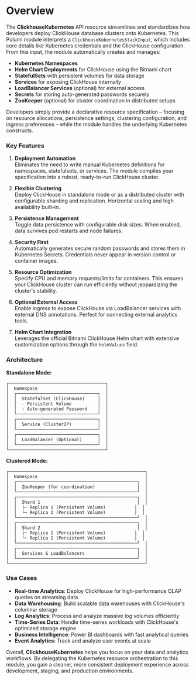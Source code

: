 # Overview

The **ClickhouseKubernetes** API resource streamlines and standardizes how developers deploy ClickHouse database clusters onto Kubernetes. This Pulumi module interprets a `ClickhouseKubernetesStackInput`, which includes core details like Kubernetes credentials and the ClickHouse configuration. From this input, the module automatically creates and manages:

- **Kubernetes Namespaces**
- **Helm Chart Deployments** for ClickHouse using the Bitnami chart
- **StatefulSets** with persistent volumes for data storage
- **Services** for exposing ClickHouse internally
- **LoadBalancer Services** (optional) for external access
- **Secrets** for storing auto-generated passwords securely
- **ZooKeeper** (optional) for cluster coordination in distributed setups

Developers simply provide a declarative resource specification – focusing on resource allocations, persistence settings, clustering configuration, and ingress preferences – while the module handles the underlying Kubernetes constructs.

### Key Features

1. **Deployment Automation**  
   Eliminates the need to write manual Kubernetes definitions for namespaces, statefulsets, or services. The module compiles your specification into a robust, ready-to-run ClickHouse cluster.

2. **Flexible Clustering**  
   Deploy ClickHouse in standalone mode or as a distributed cluster with configurable sharding and replication. Horizontal scaling and high availability built-in.

3. **Persistence Management**  
   Toggle data persistence with configurable disk sizes. When enabled, data survives pod restarts and node failures.

4. **Security First**  
   Automatically generates secure random passwords and stores them in Kubernetes Secrets. Credentials never appear in version control or container images.

5. **Resource Optimization**  
   Specify CPU and memory requests/limits for containers. This ensures your ClickHouse cluster can run efficiently without jeopardizing the cluster's stability.

6. **Optional External Access**  
   Enable ingress to expose ClickHouse via LoadBalancer services with external DNS annotations. Perfect for connecting external analytics tools.

7. **Helm Chart Integration**  
   Leverages the official Bitnami ClickHouse Helm chart with extensive customization options through the `helmValues` field.

### Architecture

**Standalone Mode:**
```
┌─────────────────────────────────────┐
│  Namespace                          │
│  ┌───────────────────────────────┐  │
│  │  StatefulSet (ClickHouse)     │  │
│  │  - Persistent Volume          │  │
│  │  - Auto-generated Password    │  │
│  └───────────────────────────────┘  │
│  ┌───────────────────────────────┐  │
│  │  Service (ClusterIP)          │  │
│  └───────────────────────────────┘  │
│  ┌───────────────────────────────┐  │
│  │  LoadBalancer (Optional)      │  │
│  └───────────────────────────────┘  │
└─────────────────────────────────────┘
```

**Clustered Mode:**
```
┌────────────────────────────────────────────────────┐
│  Namespace                                         │
│  ┌──────────────────────────────────────────────┐  │
│  │  ZooKeeper (for coordination)                │  │
│  └──────────────────────────────────────────────┘  │
│  ┌──────────────────────────────────────────────┐  │
│  │  Shard 1                                     │  │
│  │  ├─ Replica 1 (Persistent Volume)           │  │
│  │  └─ Replica 2 (Persistent Volume)           │  │
│  └──────────────────────────────────────────────┘  │
│  ┌──────────────────────────────────────────────┐  │
│  │  Shard 2                                     │  │
│  │  ├─ Replica 1 (Persistent Volume)           │  │
│  │  └─ Replica 2 (Persistent Volume)           │  │
│  └──────────────────────────────────────────────┘  │
│  ┌──────────────────────────────────────────────┐  │
│  │  Services & LoadBalancers                    │  │
│  └──────────────────────────────────────────────┘  │
└────────────────────────────────────────────────────┘
```

### Use Cases

- **Real-time Analytics**: Deploy ClickHouse for high-performance OLAP queries on streaming data
- **Data Warehousing**: Build scalable data warehouses with ClickHouse's columnar storage
- **Log Analytics**: Process and analyze massive log volumes efficiently
- **Time-Series Data**: Handle time-series workloads with ClickHouse's optimized storage engine
- **Business Intelligence**: Power BI dashboards with fast analytical queries
- **Event Analytics**: Track and analyze user events at scale

Overall, **ClickhouseKubernetes** helps you focus on your data and analytics workflows. By delegating the Kubernetes resource orchestration to this module, you gain a cleaner, more consistent deployment experience across development, staging, and production environments.
